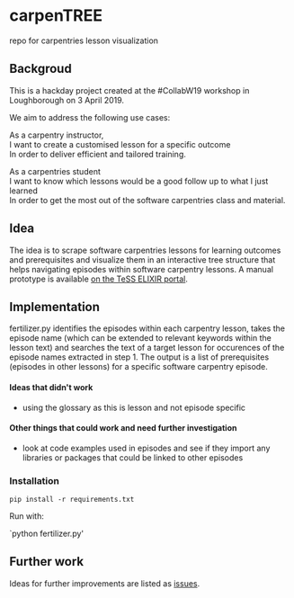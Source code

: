 # carpenTREE
repo for carpentries lesson visualization

## Backgroud

This is a hackday project created at the #CollabW19 workshop in Loughborough on 3 April 2019. 

We aim to address the following use cases:

As a carpentry instructor,  
I want to create a customised lesson for a specific outcome  
In order to deliver efficient and tailored training.

As a carpentries student  
I want to know which lessons would be a good follow up to what I just learned  
In order to get the most out of the software carpentries class and material.

## Idea
The idea is to scrape software carpentries lessons for learning outcomes and prerequisites and visualize them in an interactive tree structure that helps navigating episodes within software carpentry lessons. A manual prototype is available [on the TeSS ELIXIR portal](https://tess.elixir-europe.org/workflows/carpentree-test-case/).


## Implementation

fertilizer.py identifies the episodes within each carpentry lesson, takes the episode name (which can be extended to relevant keywords within the lesson text) and searches the text of a target lesson for occurences of the episode names extracted in step 1. The output is a list of prerequisites (episodes in other lessons) for a specific software carpentry episode.

#### Ideas that didn't work 
* using the glossary as this is lesson and not episode specific

#### Other things that could work and need further investigation
* look at code examples used in episodes and see if they import any libraries or packages that could be linked to other episodes

### Installation

`pip install -r requirements.txt`

Run with:

`python fertilizer.py'

## Further work

Ideas for further improvements are listed as [issues](https://github.com/vwkoppejan/carpenTREE/issues).

